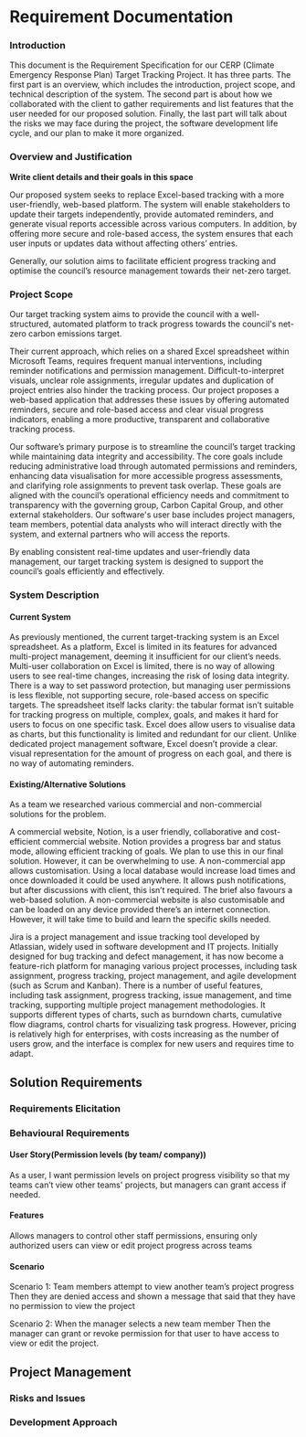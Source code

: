 # Requirement Documentation
### Introduction
This document is the Requirement Specification for our CERP (Climate Emergency Response Plan) Target Tracking Project.
It has three parts. The first part is an overview, which includes the introduction, project scope, and technical description of the system. The second part is about how we collaborated with the client to gather requirements and list features that the user needed for our proposed solution. Finally, the last part will talk about the risks we may face during the project, the software development life cycle, and our plan to make it more organized.

### Overview and Justification

**Write client details and their goals in this space**



Our proposed system seeks to replace Excel-based tracking with a more user-friendly, web-based platform. The system will enable stakeholders to update their targets independently, provide automated reminders, and generate visual reports accessible across various computers. In addition, by offering more secure and role-based access, the system ensures that each user inputs or updates data without affecting others’ entries.

Generally, our solution aims to facilitate efficient progress tracking and optimise the council’s resource management towards their net-zero target.


### Project Scope
Our target tracking system aims to provide the council with a well-structured, automated platform to track progress towards the council's net-zero carbon emissions target.

Their current approach, which relies on a shared Excel spreadsheet within Microsoft Teams, requires frequent manual interventions, including reminder notifications and permission management. Difficult-to-interpret visuals, unclear role assignments, irregular updates and duplication of project entries also hinder the tracking process. Our project proposes a web-based application that addresses these issues by offering automated reminders, secure and role-based access and clear visual progress indicators, enabling a more productive, transparent and collaborative tracking process.

Our software’s primary purpose is to streamline the council’s target tracking while maintaining data integrity and accessibility. The core goals include reducing administrative load through automated permissions and reminders, enhancing data visualisation for more accessible progress assessments, and clarifying role assignments to prevent task overlap. These goals are aligned with the council’s operational efficiency needs and commitment to transparency with the governing group, Carbon Capital Group, and other external stakeholders.
Our software's user base includes project managers, team members, potential data analysts who will interact directly with the system, and external partners who will access the reports.

By enabling consistent real-time updates and user-friendly data management, our target tracking system is designed to support the council’s goals efficiently and effectively.

### System Description

#### Current System

As previously mentioned, the current target-tracking system is an Excel spreadsheet. As a platform, Excel is limited in its features for advanced multi-project management, deeming it insufficient for our client’s needs.
Multi-user collaboration on Excel is limited, there is no way of allowing users to see real-time changes, increasing the risk of losing data integrity. There is a way to set password protection, but managing user permissions is less flexible, not supporting secure, role-based access on specific targets. The spreadsheet itself lacks clarity: the tabular format isn’t suitable for tracking progress on multiple, complex, goals, and makes it hard for users to focus on one specific task. Excel does allow users to visualise data as charts, but this functionality is limited and redundant for our client. Unlike dedicated project management software, Excel doesn’t provide a clear. visual representation for the amount of progress on each goal, and there is no way of automating reminders.


#### Existing/Alternative Solutions

As a team we researched various commercial and non-commercial solutions for the problem. 

A commercial website, Notion, is a user friendly, collaborative and cost-efficient commercial website. Notion provides a progress bar and status mode, allowing efficient tracking of goals. We plan to use this in our final solution. However, it can be overwhelming to use.
A non-commercial app allows customisation. Using a local database would increase load times and once downloaded it could be used anywhere. It allows push notifications, but after discussions with client, this isn’t required. The brief also favours a web-based solution.
A non-commercial website is also customisable and can be loaded on any device provided there’s an internet connection. However, it will take time to build and learn the specific skills needed.

Jira is a project management and issue tracking tool developed by Atlassian, widely used in software development and IT projects. Initially designed for bug tracking and defect management, it has now become a feature-rich platform for managing various project processes, including task assignment, progress tracking, project management, and agile development (such as Scrum and Kanban). There is a number of useful features, including task assignment, progress tracking, issue management, and time tracking, supporting multiple project management methodologies. It supports different types of charts, such as burndown charts, cumulative flow diagrams, control charts for visualizing task progress. However, pricing is relatively high for enterprises, with costs increasing as the number of users grow, and the interface is complex for new users and requires time to adapt.

## Solution Requirements
### Requirements Elicitation
### Behavioural Requirements
#### User Story(Permission levels (by team/ company))
As a user, I want permission levels on project progress visibility so that my teams can’t view other teams' projects, but managers can grant access if needed.
#### Features
Allows managers to control other staff permissions, ensuring only authorized users can view or edit project progress across teams

#### Scenario
Scenario 1:
Team members attempt to view another team’s project progress
Then they are denied access and shown a message that said that they have no permission to view the project

Scenario 2:
When the manager selects a new team member
Then the manager can grant or revoke permission for that user to have access to view or edit the project.

## Project Management
### Risks and Issues
### Development Approach

